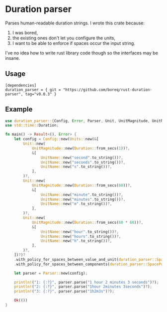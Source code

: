 
# Duration parser 
Parses human-readable duration strings. I wrote this crate because:

1. I was bored,
2. the existing ones don't let you configure the units,
3. I want to be able to enforce if spaces occur the input string.

I've no idea how to write rust library code though so the interfaces may be
insane.

## Usage

```
[dependencies]
duration_parser = { git = "https://github.com/boreq/rust-duration-parser", tag="v0.0.3" }
```

## Example

```rust
use duration_parser::{Config, Error, Parser, Unit, UnitMagnitude, UnitName, Units};
use std::time::Duration;

fn main() -> Result<(), Error> {
    let config = Config::new(Units::new(&[
        Unit::new(
            UnitMagnitude::new(Duration::from_secs(1))?,
            &[
                UnitName::new("second".to_string())?,
                UnitName::new("seconds".to_string())?,
                UnitName::new("s".to_string())?,
            ],
        )?,
        Unit::new(
            UnitMagnitude::new(Duration::from_secs(60))?,
            &[
                UnitName::new("minute".to_string())?,
                UnitName::new("minutes".to_string())?,
                UnitName::new("m".to_string())?,
            ],
        )?,
        Unit::new(
            UnitMagnitude::new(Duration::from_secs(60 * 60))?,
            &[
                UnitName::new("hour".to_string())?,
                UnitName::new("hours".to_string())?,
                UnitName::new("h".to_string())?,
            ],
        )?,
    ])?)?
    .with_policy_for_spaces_between_value_and_unit(duration_parser::SpacePolicy::AllowOne)
    .with_policy_for_spaces_between_components(duration_parser::SpacePolicy::AllowOne);

    let parser = Parser::new(config);

    println!("1: {:?}", parser.parse("1 hour 2 minutes 3 seconds")?);
    println!("2: {:?}", parser.parse("1hour 2minutes 3seconds")?);
    println!("3: {:?}", parser.parse("1h2m3s")?);

    Ok(())
}
```
